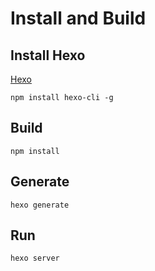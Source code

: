 # Install and Build

## Install Hexo

[Hexo](https://hexo.io/)

```console
npm install hexo-cli -g
```

## Build

```console
npm install
```

## Generate

```console
hexo generate
```


## Run

```console
hexo server
```